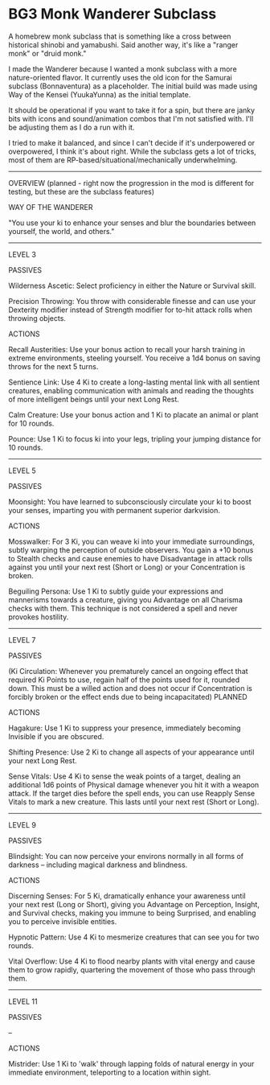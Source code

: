 # BG3 Monk Wanderer Subclass
A homebrew monk subclass that is something like a cross between historical shinobi and yamabushi. Said another way, it's like a "ranger monk" or "druid monk." 


I made the Wanderer because I wanted a monk subclass with a more nature-oriented flavor. It currently uses the old icon for the Samurai subclass (Bonnaventura) as a placeholder. The initial build was made using Way of the Kensei (YuukaYunna) as the initial template.

It should be operational if you want to take it for a spin, but there are janky bits with icons and sound/animation combos that I'm not satisfied with. I'll be adjusting them as I do a run with it.

I tried to make it balanced, and since I can't decide if it's underpowered or overpowered, I think it's about right. While the subclass gets a lot of tricks, most of them are RP-based/situational/mechanically underwhelming.

---

OVERVIEW (planned - right now the progression in the mod is different for testing, but these are the subclass features)

WAY OF THE WANDERER

"You use your ki to enhance your senses and blur the boundaries between yourself, the world, and others."

---

LEVEL 3

PASSIVES

Wilderness Ascetic: Select proficiency in either the Nature or Survival skill.

Precision Throwing: You throw with considerable finesse and can use your Dexterity modifier instead of Strength modifier for to-hit attack rolls when throwing objects.

ACTIONS

Recall Austerities: Use your bonus action to recall your harsh training in extreme environments, steeling yourself. You receive a 1d4 bonus on saving throws for the next 5 turns.

Sentience Link: Use 4 Ki to create a long-lasting mental link with all sentient creatures, enabling communication with animals and reading the thoughts of more intelligent beings until your next Long Rest.

Calm Creature: Use your bonus action and 1 Ki to placate an animal or plant for 10 rounds.

Pounce: Use 1 Ki to focus ki into your legs, tripling your jumping distance for 10 rounds.

___

LEVEL 5

PASSIVES

Moonsight: You have learned to subconsciously circulate your ki to boost your senses, imparting you with permanent superior darkvision.

ACTIONS

Mosswalker: For 3 Ki, you can weave ki into your immediate surroundings, subtly warping the perception of outside observers. You gain a +10 bonus to Stealth checks and cause enemies to have Disadvantage in attack rolls against you until your next rest (Short or Long) or your Concentration is broken.

Beguiling Persona: Use 1 Ki to subtly guide your expressions and mannerisms towards a creature, giving you Advantage on all Charisma checks with them. This technique is not considered a spell and never provokes hostility.

___

LEVEL 7

PASSIVES

(Ki Circulation: Whenever you prematurely cancel an ongoing effect that required Ki Points to use, regain half of the points used for it, rounded down. This must be a willed action and does not occur if Concentration is forcibly broken or the effect ends due to being incapacitated) PLANNED

ACTIONS

Hagakure: Use 1 Ki to suppress your presence, immediately becoming Invisible if you are obscured. 

Shifting Presence: Use 2 Ki to change all aspects of your appearance until your next Long Rest.

Sense Vitals: Use 4 Ki to sense the weak points of a target, dealing an additional 1d6 points of Physical damage whenever you hit it with a weapon attack. If the target dies before the spell ends, you can use Reapply Sense Vitals to mark a new creature. This lasts until your next rest (Short or Long).

___

LEVEL 9

PASSIVES

Blindsight: You can now perceive your environs normally in all forms of darkness – including magical darkness and blindness.

ACTIONS

Discerning Senses: For 5 Ki, dramatically enhance your awareness until your next rest (Long or Short), giving you Advantage on Perception, Insight, and Survival checks, making you immune to being Surprised, and enabling you to perceive invisible entities.

Hypnotic Pattern: Use 4 Ki to mesmerize creatures that can see you for two rounds.

Vital Overflow: Use 4 Ki to flood nearby plants with vital energy and cause them to grow rapidly, quartering the movement of those who pass through them.

___

LEVEL 11

PASSIVES

–

ACTIONS

Mistrider: Use 1 Ki to 'walk' through lapping folds of natural energy in your immediate environment, teleporting to a location within sight.






